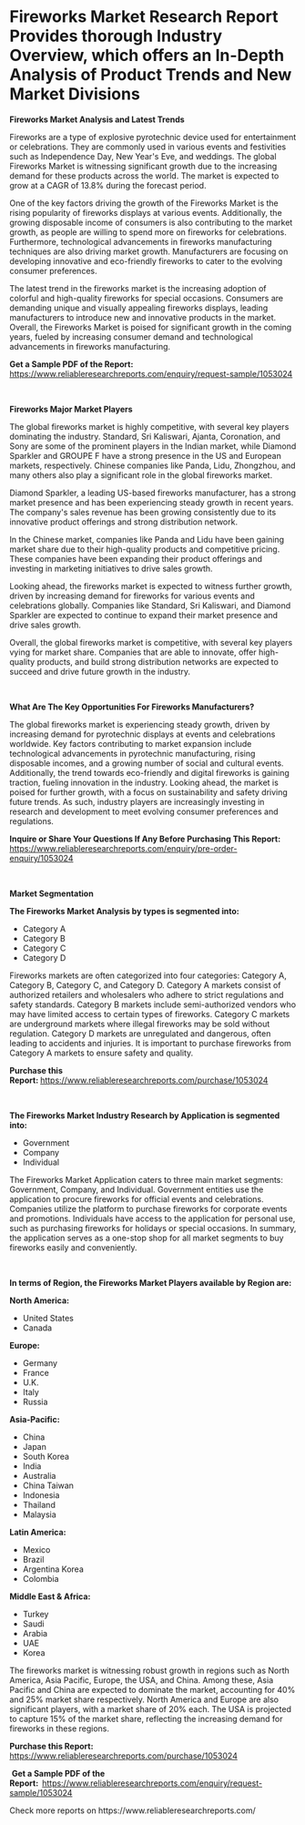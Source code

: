 <p><h1>Fireworks Market Research Report Provides thorough Industry Overview, which offers an In-Depth Analysis of Product Trends and New Market Divisions</h1></p><p><strong>Fireworks Market Analysis and Latest Trends</strong></p>
<p><p>Fireworks are a type of explosive pyrotechnic device used for entertainment or celebrations. They are commonly used in various events and festivities such as Independence Day, New Year's Eve, and weddings. The global Fireworks Market is witnessing significant growth due to the increasing demand for these products across the world. The market is expected to grow at a CAGR of 13.8% during the forecast period.</p><p>One of the key factors driving the growth of the Fireworks Market is the rising popularity of fireworks displays at various events. Additionally, the growing disposable income of consumers is also contributing to the market growth, as people are willing to spend more on fireworks for celebrations. Furthermore, technological advancements in fireworks manufacturing techniques are also driving market growth. Manufacturers are focusing on developing innovative and eco-friendly fireworks to cater to the evolving consumer preferences.</p><p>The latest trend in the fireworks market is the increasing adoption of colorful and high-quality fireworks for special occasions. Consumers are demanding unique and visually appealing fireworks displays, leading manufacturers to introduce new and innovative products in the market. Overall, the Fireworks Market is poised for significant growth in the coming years, fueled by increasing consumer demand and technological advancements in fireworks manufacturing.</p></p>
<p><strong>Get a Sample PDF of the Report:&nbsp;</strong> <a href="https://www.reliableresearchreports.com/enquiry/request-sample/1053024">https://www.reliableresearchreports.com/enquiry/request-sample/1053024</a></p>
<p>&nbsp;</p>
<p><strong>Fireworks Major Market Players</strong></p>
<p><p>The global fireworks market is highly competitive, with several key players dominating the industry. Standard, Sri Kaliswari, Ajanta, Coronation, and Sony are some of the prominent players in the Indian market, while Diamond Sparkler and GROUPE F have a strong presence in the US and European markets, respectively. Chinese companies like Panda, Lidu, Zhongzhou, and many others also play a significant role in the global fireworks market.</p><p>Diamond Sparkler, a leading US-based fireworks manufacturer, has a strong market presence and has been experiencing steady growth in recent years. The company's sales revenue has been growing consistently due to its innovative product offerings and strong distribution network.</p><p>In the Chinese market, companies like Panda and Lidu have been gaining market share due to their high-quality products and competitive pricing. These companies have been expanding their product offerings and investing in marketing initiatives to drive sales growth.</p><p>Looking ahead, the fireworks market is expected to witness further growth, driven by increasing demand for fireworks for various events and celebrations globally. Companies like Standard, Sri Kaliswari, and Diamond Sparkler are expected to continue to expand their market presence and drive sales growth.</p><p>Overall, the global fireworks market is competitive, with several key players vying for market share. Companies that are able to innovate, offer high-quality products, and build strong distribution networks are expected to succeed and drive future growth in the industry.</p></p>
<p>&nbsp;</p>
<p><strong>What Are The Key Opportunities For Fireworks Manufacturers?</strong></p>
<p><p>The global fireworks market is experiencing steady growth, driven by increasing demand for pyrotechnic displays at events and celebrations worldwide. Key factors contributing to market expansion include technological advancements in pyrotechnic manufacturing, rising disposable incomes, and a growing number of social and cultural events. Additionally, the trend towards eco-friendly and digital fireworks is gaining traction, fueling innovation in the industry. Looking ahead, the market is poised for further growth, with a focus on sustainability and safety driving future trends. As such, industry players are increasingly investing in research and development to meet evolving consumer preferences and regulations.</p></p>
<p><strong>Inquire or Share Your Questions If Any Before Purchasing This Report:</strong> <a href="https://www.reliableresearchreports.com/enquiry/pre-order-enquiry/1053024">https://www.reliableresearchreports.com/enquiry/pre-order-enquiry/1053024</a></p>
<p>&nbsp;</p>
<p><strong>Market Segmentation</strong></p>
<p><strong>The Fireworks Market Analysis by types is segmented into:</strong></p>
<p><ul><li>Category A</li><li>Category B</li><li>Category C</li><li>Category D</li></ul></p>
<p><p>Fireworks markets are often categorized into four categories: Category A, Category B, Category C, and Category D. Category A markets consist of authorized retailers and wholesalers who adhere to strict regulations and safety standards. Category B markets include semi-authorized vendors who may have limited access to certain types of fireworks. Category C markets are underground markets where illegal fireworks may be sold without regulation. Category D markets are unregulated and dangerous, often leading to accidents and injuries. It is important to purchase fireworks from Category A markets to ensure safety and quality.</p></p>
<p><strong>Purchase this Report:&nbsp;</strong><a href="https://www.reliableresearchreports.com/purchase/1053024">https://www.reliableresearchreports.com/purchase/1053024</a></p>
<p>&nbsp;</p>
<p><strong>The Fireworks Market Industry Research by Application is segmented into:</strong></p>
<p><ul><li>Government</li><li>Company</li><li>Individual</li></ul></p>
<p><p>The Fireworks Market Application caters to three main market segments: Government, Company, and Individual. Government entities use the application to procure fireworks for official events and celebrations. Companies utilize the platform to purchase fireworks for corporate events and promotions. Individuals have access to the application for personal use, such as purchasing fireworks for holidays or special occasions. In summary, the application serves as a one-stop shop for all market segments to buy fireworks easily and conveniently.</p></p>
<p>&nbsp;</p>
<p><strong>In terms of Region, the Fireworks Market Players available by Region are:</strong></p>
<p>
    <p> <strong> North America: </strong>
        <ul>
            <li>United States</li>
            <li>Canada</li>
        </ul>
        </p> 
    <p> <strong> Europe: </strong>
        <ul>
            <li>Germany</li>
            <li>France</li>
            <li>U.K.</li>
            <li>Italy</li>
            <li>Russia</li>
        </ul>
        </p> 
    <p> <strong> Asia-Pacific: </strong>
        <ul>
            <li>China</li>
            <li>Japan</li>
            <li>South Korea</li>
            <li>India</li>
            <li>Australia</li>
            <li>China Taiwan</li>
            <li>Indonesia</li>
            <li>Thailand</li>
            <li>Malaysia</li>
        </ul>
        </p> 
    <p> <strong> Latin America: </strong>
        <ul>
            <li>Mexico</li>
            <li>Brazil</li>
            <li>Argentina Korea</li>
            <li>Colombia</li>
        </ul>
        </p> 
    <p> <strong> Middle East & Africa: </strong>
        <ul>
            <li>Turkey</li>
            <li>Saudi</li>
            <li>Arabia</li>
            <li>UAE</li>
            <li>Korea</li>
        </ul>
    </p>
    </p>
<p><p>The fireworks market is witnessing robust growth in regions such as North America, Asia Pacific, Europe, the USA, and China. Among these, Asia Pacific and China are expected to dominate the market, accounting for 40% and 25% market share respectively. North America and Europe are also significant players, with a market share of 20% each. The USA is projected to capture 15% of the market share, reflecting the increasing demand for fireworks in these regions.</p></p>
<p><strong>Purchase this Report: </strong><a href="https://www.reliableresearchreports.com/purchase/1053024">https://www.reliableresearchreports.com/purchase/1053024</a></p>
<p>&nbsp;<strong>Get a Sample PDF of the Report:&nbsp;&nbsp;</strong><a href="https://www.reliableresearchreports.com/enquiry/request-sample/1053024">https://www.reliableresearchreports.com/enquiry/request-sample/1053024</a></p>
<p><strong></strong></p>
<p>Check more reports on https://www.reliableresearchreports.com/</p>
